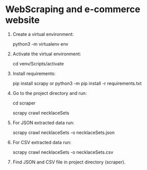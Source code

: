 # WebScraping and e-commerce website 

1. Create a virtual environment:
      
      python3 -m virtualenv env
      
2. Activate the virtual environment:

     cd venv/Scripts/activate
     
3. Install requirements:
      
     pip install scrapy or python3 -m pip install -r requirements.txt
     
4. Go to the project directory and run:

      cd scraper
      
      scrapy crawl necklaceSets
      
5. For JSON extracted data run:

      scrapy crawl necklaceSets -o necklaceSets.json

6.  For CSV extracted data run:

      scrapy crawl necklaceSets -o necklaceSets.csv
      
7. Find JSON and CSV file in project directory (scraper).



